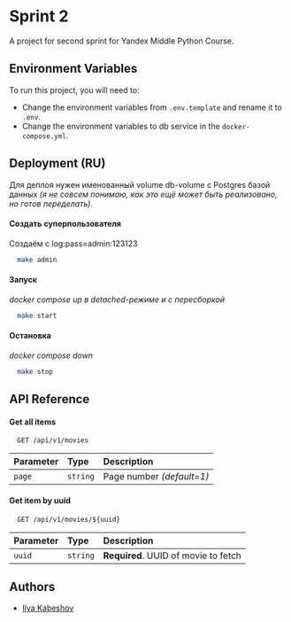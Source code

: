 # Sprint 2

A project for second sprint for Yandex Middle Python Course.


## Environment Variables

To run this project, you will need to:
- Change the environment variables from `.env.template` and rename it to `.env`.
- Change the environment variables to db service in the `docker-compose.yml`.


## Deployment (RU)

Для деплоя нужен именованный volume db-volume с Postgres базой данных _(я не совсем понимаю, как это ещё может быть реализовано, но готов переделать)_.

#### Создать суперпользователя
Создаём с log:pass=admin:123123

```bash
  make admin
```

#### Запуск
_docker compose up в detached-режиме и с пересборкой_

```bash
  make start
```

#### Остановка
_docker compose down_

```bash
  make stop
```
## API Reference

#### Get all items

```http
  GET /api/v1/movies
```

| Parameter | Type     | Description                |
| :-------- | :------- | :------------------------- |
| `page`    | `string` | Page number *(default=1)* |

#### Get item by uuid

```http
  GET /api/v1/movies/${uuid}
```

| Parameter | Type     | Description                       |
| :-------- | :------- | :-------------------------------- |
| `uuid`    | `string` | **Required**. UUID of movie to fetch |


## Authors

- [Ilya Kabeshov](https://t.me/luchnikkek)
